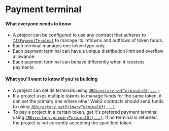 # Payment terminal

#### What everyone needs to know

* A project can be configured to use any contract that adheres to [`IJBPaymentTerminal`](/api/interfaces/ijbpaymentterminal.md) to manage its inflowns and outflows of token funds.
* Each terminal manages one token type only.
* Each payment terminal can have a unique distribution limit and overflow allowance.
* Each payment terminal can behave differently when it receives payments.

#### What you'll want to know if you're building

* A project can set its terminals using [`JBDirectory.setTerminalsOf(...)`](/api/contracts/jbdirectory/write/setterminalsof.md).
* If a project uses multiple tokens to manage funds for the same token, it can set the primary one where other Web3 contracts should send funds to using [`JBDirectory.setPrimaryTerminalOf(...)`](/api/contracts/jbdirectory/write/setprimaryterminalof.md).
* To pay a project in a certain token, get it's prefered payment terminal using [`JBDirectory.primaryTerminalOf(...)`](/api/contracts/jbdirectory/read/primaryterminalof.md). If no terminal is returned, the project is not currently accepting the specified token.
